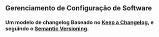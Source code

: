 ## Gerenciamento de Configuração de Software

### Um modelo de changelog Baseado no [Keep a Changelog](https://keepachangelog.com/en/1.0.0/), e seguindo o [Semantic Versioning](https://semver.org/spec/v2.0.0.html).

